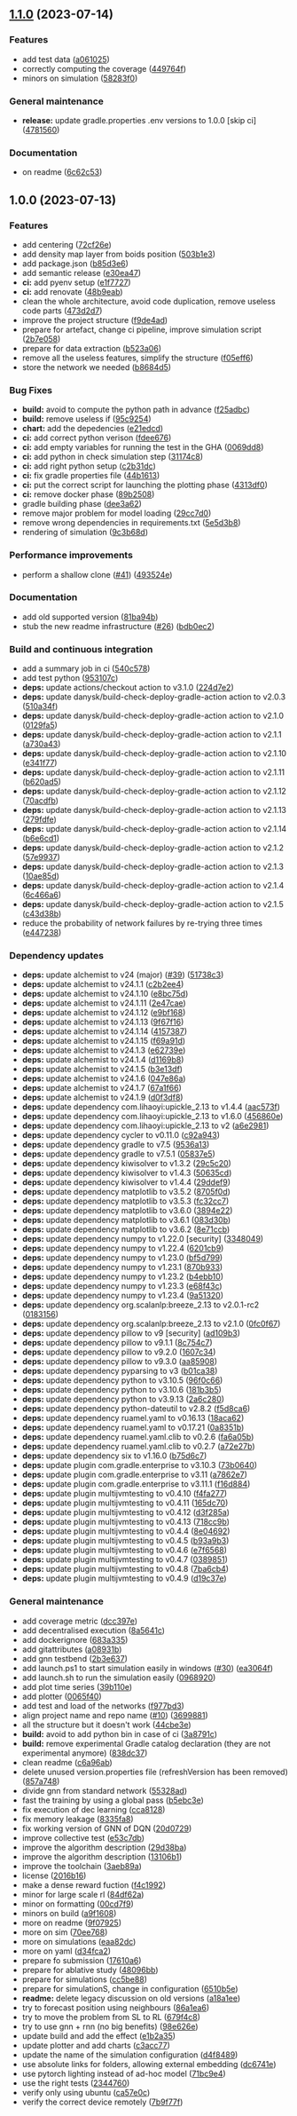 ## [1.1.0](https://github.com/AggregateComputing/experiment-2023-acsos-field-informed-rl/compare/1.0.0...1.1.0) (2023-07-14)


### Features

* add test data ([a061025](https://github.com/AggregateComputing/experiment-2023-acsos-field-informed-rl/commit/a0610251bf0f9efa3ab110236a1cb340515f05f3))
* correctly computing the coverage ([449764f](https://github.com/AggregateComputing/experiment-2023-acsos-field-informed-rl/commit/449764fa105709dd67244a1b84d3a2b118aadaba))
* minors on simulation ([58283f0](https://github.com/AggregateComputing/experiment-2023-acsos-field-informed-rl/commit/58283f04d3698c4cb4d95cf8e417ec4752be41f3))


### General maintenance

* **release:** update gradle.properties .env versions to 1.0.0 [skip ci] ([4781560](https://github.com/AggregateComputing/experiment-2023-acsos-field-informed-rl/commit/4781560074aa8b6bd5a6d4eac2a38376cf00bb86))


### Documentation

* on readme ([6c62c53](https://github.com/AggregateComputing/experiment-2023-acsos-field-informed-rl/commit/6c62c53367d3ee4a55fc6ac63b2496cd183b205f))

## 1.0.0 (2023-07-13)


### Features

* add centering ([72cf26e](https://github.com/AggregateComputing/experiment-2023-acsos-field-informed-rl/commit/72cf26edf9c24c33789925233d84f3dbe8d9175f))
* add density map layer from boids position ([503b1e3](https://github.com/AggregateComputing/experiment-2023-acsos-field-informed-rl/commit/503b1e36f9230384447fb54f422f222395da6ad4))
* add package.json ([b85d3e6](https://github.com/AggregateComputing/experiment-2023-acsos-field-informed-rl/commit/b85d3e6edcbb61bd4eba8948b30f589adcd75a07))
* add semantic release ([e30ea47](https://github.com/AggregateComputing/experiment-2023-acsos-field-informed-rl/commit/e30ea470c490903f6bc205bdd7e17d95e335a0ca))
* **ci:** add pyenv setup ([e1f7727](https://github.com/AggregateComputing/experiment-2023-acsos-field-informed-rl/commit/e1f772783ac3a1f8ed15dc3e7b803aebdb1c1ab8))
* **ci:** add renovate ([48b9eab](https://github.com/AggregateComputing/experiment-2023-acsos-field-informed-rl/commit/48b9eabc00cf14e0a52b5c22625e7a3bf89840ef))
* clean the whole architecture, avoid code duplication, remove useless code parts ([473d2d7](https://github.com/AggregateComputing/experiment-2023-acsos-field-informed-rl/commit/473d2d71b70dd803e16f83342373a53a70731a3e))
* improve the project structure ([f9de4ad](https://github.com/AggregateComputing/experiment-2023-acsos-field-informed-rl/commit/f9de4ade69092992493701986b3632e418f1f194))
* prepare for artefact, change ci pipeline, improve simulation script ([2b7e058](https://github.com/AggregateComputing/experiment-2023-acsos-field-informed-rl/commit/2b7e058c166cd4b4479439ef3f8f3f507bb5cc4e))
* prepare for data extraction ([b523a06](https://github.com/AggregateComputing/experiment-2023-acsos-field-informed-rl/commit/b523a063d6116da0d96d78e3234877a5af607c88))
* remove all the useless features, simplify the structure ([f05eff6](https://github.com/AggregateComputing/experiment-2023-acsos-field-informed-rl/commit/f05eff62193917adf9c741e63df66d24f896a0c5))
* store the network we needed ([b8684d5](https://github.com/AggregateComputing/experiment-2023-acsos-field-informed-rl/commit/b8684d505f573d59afdb41f5c82ff575a49508eb))


### Bug Fixes

* **build:** avoid to compute the python path in advance ([f25adbc](https://github.com/AggregateComputing/experiment-2023-acsos-field-informed-rl/commit/f25adbc2628f0b94962c56223b308be18ff27f7e))
* **build:** remove useless if ([95c9254](https://github.com/AggregateComputing/experiment-2023-acsos-field-informed-rl/commit/95c92542b09874b2c61a5e777d1717218d1d04a1))
* **chart:** add the depedencies ([e21edcd](https://github.com/AggregateComputing/experiment-2023-acsos-field-informed-rl/commit/e21edcdd8fce8236c2e1c94c32effe8359b6bdb7))
* **ci:** add correct python verison ([fdee676](https://github.com/AggregateComputing/experiment-2023-acsos-field-informed-rl/commit/fdee676ba8e287fe9efdc96bfd61a5b2103d4758))
* **ci:** add empty variables for running the test in the GHA ([0069dd8](https://github.com/AggregateComputing/experiment-2023-acsos-field-informed-rl/commit/0069dd8336ab7f1162fda425eab0790e889a47ad))
* **ci:** add python in check simulation step ([31174c8](https://github.com/AggregateComputing/experiment-2023-acsos-field-informed-rl/commit/31174c878ced991b7e003994b4519468d5e2b8ca))
* **ci:** add right python setup ([c2b31dc](https://github.com/AggregateComputing/experiment-2023-acsos-field-informed-rl/commit/c2b31dc631f14c46b6ac09485b524e66a01cdae9))
* **ci:** fix gradle properties file ([44b1613](https://github.com/AggregateComputing/experiment-2023-acsos-field-informed-rl/commit/44b161355f26bfa1c1725a1caaece4a6fd99b136))
* **ci:** put the correct script for launching the plotting phase ([4313df0](https://github.com/AggregateComputing/experiment-2023-acsos-field-informed-rl/commit/4313df049e06bc065c4b754ce99ac2025b7a18d0))
* **ci:** remove docker phase ([89b2508](https://github.com/AggregateComputing/experiment-2023-acsos-field-informed-rl/commit/89b250852f14b4c2b92aac5aa815119110e0955c))
* gradle building phase ([dee3a62](https://github.com/AggregateComputing/experiment-2023-acsos-field-informed-rl/commit/dee3a62f32cdfd0cfeedca95b3201d40ba0e6552))
* remove major problem for model loading ([29cc7d0](https://github.com/AggregateComputing/experiment-2023-acsos-field-informed-rl/commit/29cc7d014c3b03ca5a3b42ee21cf6a89035e084b))
* remove wrong dependencies in requirements.txt ([5e5d3b8](https://github.com/AggregateComputing/experiment-2023-acsos-field-informed-rl/commit/5e5d3b8c02f80fd33fea5b102d2ff37fd1089e43))
* rendering of simulation ([9c3b68d](https://github.com/AggregateComputing/experiment-2023-acsos-field-informed-rl/commit/9c3b68d8dcad779c6426037011fb26db1f9f4818))


### Performance improvements

* perform a shallow clone ([#41](https://github.com/AggregateComputing/experiment-2023-acsos-field-informed-rl/issues/41)) ([493524e](https://github.com/AggregateComputing/experiment-2023-acsos-field-informed-rl/commit/493524e47261bc42dd9b435ded9b7b662d63f2e9))


### Documentation

* add old supported version ([81ba94b](https://github.com/AggregateComputing/experiment-2023-acsos-field-informed-rl/commit/81ba94b11bf357b48081fa919da4e8cfbfa1676b))
* stub the new readme infrastructure ([#26](https://github.com/AggregateComputing/experiment-2023-acsos-field-informed-rl/issues/26)) ([bdb0ec2](https://github.com/AggregateComputing/experiment-2023-acsos-field-informed-rl/commit/bdb0ec22a6b324f81bcb905ead47f38229ac398c))


### Build and continuous integration

* add a summary job in ci ([540c578](https://github.com/AggregateComputing/experiment-2023-acsos-field-informed-rl/commit/540c5780d23f0df4b8de0f45402478349b5bdca5))
* add test python ([953107c](https://github.com/AggregateComputing/experiment-2023-acsos-field-informed-rl/commit/953107c04c8536ed0d84d117f851ab8f10d37d12))
* **deps:** update actions/checkout action to v3.1.0 ([224d7e2](https://github.com/AggregateComputing/experiment-2023-acsos-field-informed-rl/commit/224d7e2e1f186ac98cb8f3fbc9a81e314012770e))
* **deps:** update danysk/build-check-deploy-gradle-action action to v2.0.3 ([510a34f](https://github.com/AggregateComputing/experiment-2023-acsos-field-informed-rl/commit/510a34fb5f769873842ab04b712c2b740abb6e80))
* **deps:** update danysk/build-check-deploy-gradle-action action to v2.1.0 ([0129fa5](https://github.com/AggregateComputing/experiment-2023-acsos-field-informed-rl/commit/0129fa59cb2937a780e314051e285dcb1ed82594))
* **deps:** update danysk/build-check-deploy-gradle-action action to v2.1.1 ([a730a43](https://github.com/AggregateComputing/experiment-2023-acsos-field-informed-rl/commit/a730a433ffd825b367d59630a0fad57b0829d62f))
* **deps:** update danysk/build-check-deploy-gradle-action action to v2.1.10 ([e341f77](https://github.com/AggregateComputing/experiment-2023-acsos-field-informed-rl/commit/e341f77c55eb26dc47ce0e0f002119648a1f3470))
* **deps:** update danysk/build-check-deploy-gradle-action action to v2.1.11 ([b620ad5](https://github.com/AggregateComputing/experiment-2023-acsos-field-informed-rl/commit/b620ad5b73fc1af79741fd8460a02484a2fd6bc2))
* **deps:** update danysk/build-check-deploy-gradle-action action to v2.1.12 ([70acdfb](https://github.com/AggregateComputing/experiment-2023-acsos-field-informed-rl/commit/70acdfbd7218a15ae4beea15f59fde9b1e5444a0))
* **deps:** update danysk/build-check-deploy-gradle-action action to v2.1.13 ([279fdfe](https://github.com/AggregateComputing/experiment-2023-acsos-field-informed-rl/commit/279fdfe452fb2f6bf4ba594276481a53c2c05467))
* **deps:** update danysk/build-check-deploy-gradle-action action to v2.1.14 ([b6e6cd1](https://github.com/AggregateComputing/experiment-2023-acsos-field-informed-rl/commit/b6e6cd12a9abc994ae39b040ea648fbc99e8e3fa))
* **deps:** update danysk/build-check-deploy-gradle-action action to v2.1.2 ([57e9937](https://github.com/AggregateComputing/experiment-2023-acsos-field-informed-rl/commit/57e99376dd7611e268f9d189d067ae044a0b7f24))
* **deps:** update danysk/build-check-deploy-gradle-action action to v2.1.3 ([10ae85d](https://github.com/AggregateComputing/experiment-2023-acsos-field-informed-rl/commit/10ae85da9597d240aa3f1df8d13e98d7374a0310))
* **deps:** update danysk/build-check-deploy-gradle-action action to v2.1.4 ([6c466a6](https://github.com/AggregateComputing/experiment-2023-acsos-field-informed-rl/commit/6c466a6dc93e4cfa9d4a2be4f46c13da84077099))
* **deps:** update danysk/build-check-deploy-gradle-action action to v2.1.5 ([c43d38b](https://github.com/AggregateComputing/experiment-2023-acsos-field-informed-rl/commit/c43d38b71c1fa1e83d062075f49b46ee07c04da7))
* reduce the probability of network failures by re-trying three times ([e447238](https://github.com/AggregateComputing/experiment-2023-acsos-field-informed-rl/commit/e4472380f77fbfedb2e89d678e626ab8cf2fb3ca))


### Dependency updates

* **deps:** update alchemist to v24 (major) ([#39](https://github.com/AggregateComputing/experiment-2023-acsos-field-informed-rl/issues/39)) ([51738c3](https://github.com/AggregateComputing/experiment-2023-acsos-field-informed-rl/commit/51738c3697b8fced01a6409ea30916ca22b7d97a))
* **deps:** update alchemist to v24.1.1 ([c2b2ee4](https://github.com/AggregateComputing/experiment-2023-acsos-field-informed-rl/commit/c2b2ee4e05b61922d23816b2ceac2e00280b7281))
* **deps:** update alchemist to v24.1.10 ([e8bc75d](https://github.com/AggregateComputing/experiment-2023-acsos-field-informed-rl/commit/e8bc75d2b9d9d9a21e5594def48a258e71f954c5))
* **deps:** update alchemist to v24.1.11 ([2e47cae](https://github.com/AggregateComputing/experiment-2023-acsos-field-informed-rl/commit/2e47cae42a8203073bf7db3d86357196bc809c7c))
* **deps:** update alchemist to v24.1.12 ([e9bf168](https://github.com/AggregateComputing/experiment-2023-acsos-field-informed-rl/commit/e9bf168c231484ce90392d0b4ddb38b5e80927dc))
* **deps:** update alchemist to v24.1.13 ([9f67f16](https://github.com/AggregateComputing/experiment-2023-acsos-field-informed-rl/commit/9f67f1628151cf45d1017fa992982c70713b64f0))
* **deps:** update alchemist to v24.1.14 ([4157387](https://github.com/AggregateComputing/experiment-2023-acsos-field-informed-rl/commit/4157387d2c79105c8d138cb4a4db22765e810f09))
* **deps:** update alchemist to v24.1.15 ([f69a91d](https://github.com/AggregateComputing/experiment-2023-acsos-field-informed-rl/commit/f69a91dee9b34bf581cebe5f36257592c3221f75))
* **deps:** update alchemist to v24.1.3 ([e62739e](https://github.com/AggregateComputing/experiment-2023-acsos-field-informed-rl/commit/e62739eb9c28b8cd4883dae3c5f466016c98610c))
* **deps:** update alchemist to v24.1.4 ([d1169b8](https://github.com/AggregateComputing/experiment-2023-acsos-field-informed-rl/commit/d1169b89e2ef23102d124f5192c65c5997a707aa))
* **deps:** update alchemist to v24.1.5 ([b3e13df](https://github.com/AggregateComputing/experiment-2023-acsos-field-informed-rl/commit/b3e13dfaf740b59aedd121bf6e723d5d3e40912e))
* **deps:** update alchemist to v24.1.6 ([047e86a](https://github.com/AggregateComputing/experiment-2023-acsos-field-informed-rl/commit/047e86afde6d2342f65af773aa24588420f5e7e1))
* **deps:** update alchemist to v24.1.7 ([67a1f66](https://github.com/AggregateComputing/experiment-2023-acsos-field-informed-rl/commit/67a1f66cdd71785d4841ef8d0244a4a5aec337ef))
* **deps:** update alchemist to v24.1.9 ([d0f3df8](https://github.com/AggregateComputing/experiment-2023-acsos-field-informed-rl/commit/d0f3df874b703047fe3c04cf2adeac6967cf672d))
* **deps:** update dependency com.lihaoyi:upickle_2.13 to v1.4.4 ([aac573f](https://github.com/AggregateComputing/experiment-2023-acsos-field-informed-rl/commit/aac573f3d9592fe7066450d2eb235470078e3160))
* **deps:** update dependency com.lihaoyi:upickle_2.13 to v1.6.0 ([456860e](https://github.com/AggregateComputing/experiment-2023-acsos-field-informed-rl/commit/456860eabfc8276bab46f499e63d02acf8081723))
* **deps:** update dependency com.lihaoyi:upickle_2.13 to v2 ([a6e2981](https://github.com/AggregateComputing/experiment-2023-acsos-field-informed-rl/commit/a6e298157b78866394eed85bac7f785899152723))
* **deps:** update dependency cycler to v0.11.0 ([c92a943](https://github.com/AggregateComputing/experiment-2023-acsos-field-informed-rl/commit/c92a943e7135319fc4d253f90b41c99108f8bb8d))
* **deps:** update dependency gradle to v7.5 ([9536a13](https://github.com/AggregateComputing/experiment-2023-acsos-field-informed-rl/commit/9536a135a6560f30e51de946a9c5e95b7708539b))
* **deps:** update dependency gradle to v7.5.1 ([05837e5](https://github.com/AggregateComputing/experiment-2023-acsos-field-informed-rl/commit/05837e513b387b091c81641d657fcd47208a2f66))
* **deps:** update dependency kiwisolver to v1.3.2 ([29c5c20](https://github.com/AggregateComputing/experiment-2023-acsos-field-informed-rl/commit/29c5c209a419d0113dc472c591fe3018c5fe9d25))
* **deps:** update dependency kiwisolver to v1.4.3 ([50635cd](https://github.com/AggregateComputing/experiment-2023-acsos-field-informed-rl/commit/50635cd23d8b7d564bfb22c56ec51805a1b055cd))
* **deps:** update dependency kiwisolver to v1.4.4 ([29ddef9](https://github.com/AggregateComputing/experiment-2023-acsos-field-informed-rl/commit/29ddef9a1a3479d3a3c846e8879fd87065dc6b1c))
* **deps:** update dependency matplotlib to v3.5.2 ([8705f0d](https://github.com/AggregateComputing/experiment-2023-acsos-field-informed-rl/commit/8705f0d85b3ffae3210e29b80aa93cd338ff8e85))
* **deps:** update dependency matplotlib to v3.5.3 ([fc32cc7](https://github.com/AggregateComputing/experiment-2023-acsos-field-informed-rl/commit/fc32cc791fa1eb252ab014255a011a5740c4f158))
* **deps:** update dependency matplotlib to v3.6.0 ([3894e22](https://github.com/AggregateComputing/experiment-2023-acsos-field-informed-rl/commit/3894e22383097ea086e6444f9821fdb6e90ae206))
* **deps:** update dependency matplotlib to v3.6.1 ([083d30b](https://github.com/AggregateComputing/experiment-2023-acsos-field-informed-rl/commit/083d30be438c7b1f58d8a3a8b11bbfa7bf84113d))
* **deps:** update dependency matplotlib to v3.6.2 ([8e71ccb](https://github.com/AggregateComputing/experiment-2023-acsos-field-informed-rl/commit/8e71ccb0d1bce25bba89f854f87ab91c8e51ebd0))
* **deps:** update dependency numpy to v1.22.0 [security] ([3348049](https://github.com/AggregateComputing/experiment-2023-acsos-field-informed-rl/commit/33480493f8cc7fda0bd0f5770f6cdee174d09c67))
* **deps:** update dependency numpy to v1.22.4 ([6201cb9](https://github.com/AggregateComputing/experiment-2023-acsos-field-informed-rl/commit/6201cb95ede0e4c6ae24516700f7849a340e7568))
* **deps:** update dependency numpy to v1.23.0 ([bf5d799](https://github.com/AggregateComputing/experiment-2023-acsos-field-informed-rl/commit/bf5d799024d22039f8f54681b054a0c287c3c458))
* **deps:** update dependency numpy to v1.23.1 ([870b933](https://github.com/AggregateComputing/experiment-2023-acsos-field-informed-rl/commit/870b9332403c916ae9c9069acf08aa9506ed8d2e))
* **deps:** update dependency numpy to v1.23.2 ([b4ebb10](https://github.com/AggregateComputing/experiment-2023-acsos-field-informed-rl/commit/b4ebb101bd53b62b46f6315bbce6dcd82b16b739))
* **deps:** update dependency numpy to v1.23.3 ([e68f43c](https://github.com/AggregateComputing/experiment-2023-acsos-field-informed-rl/commit/e68f43c5693ffb3335542055566c81705c7bc144))
* **deps:** update dependency numpy to v1.23.4 ([9a51320](https://github.com/AggregateComputing/experiment-2023-acsos-field-informed-rl/commit/9a51320dcaf130731a0e825f284616837e09a919))
* **deps:** update dependency org.scalanlp:breeze_2.13 to v2.0.1-rc2 ([0183156](https://github.com/AggregateComputing/experiment-2023-acsos-field-informed-rl/commit/0183156da6e6297ab96a22bb5b0b98f95cda6feb))
* **deps:** update dependency org.scalanlp:breeze_2.13 to v2.1.0 ([0fc0f67](https://github.com/AggregateComputing/experiment-2023-acsos-field-informed-rl/commit/0fc0f67a922084a511ae23424dac2d687f172c4c))
* **deps:** update dependency pillow to v9 [security] ([ad109b3](https://github.com/AggregateComputing/experiment-2023-acsos-field-informed-rl/commit/ad109b3b98b4acad3fcab3e22d3335c57149a596))
* **deps:** update dependency pillow to v9.1.1 ([8c754c7](https://github.com/AggregateComputing/experiment-2023-acsos-field-informed-rl/commit/8c754c71575c513436ec8318f514e9ae0c33ac38))
* **deps:** update dependency pillow to v9.2.0 ([1607c34](https://github.com/AggregateComputing/experiment-2023-acsos-field-informed-rl/commit/1607c34be473e57d261640b0a467f20bc4751b4e))
* **deps:** update dependency pillow to v9.3.0 ([aa85908](https://github.com/AggregateComputing/experiment-2023-acsos-field-informed-rl/commit/aa859083a5f42a7f7778ba8fbb80f54afbff6e2b))
* **deps:** update dependency pyparsing to v3 ([b01ca38](https://github.com/AggregateComputing/experiment-2023-acsos-field-informed-rl/commit/b01ca383169df87d29324f6356ba5f961a9c36bb))
* **deps:** update dependency python to v3.10.5 ([96f0c66](https://github.com/AggregateComputing/experiment-2023-acsos-field-informed-rl/commit/96f0c666ce4e8a81a46eed26cf77c60905c53f33))
* **deps:** update dependency python to v3.10.6 ([181b3b5](https://github.com/AggregateComputing/experiment-2023-acsos-field-informed-rl/commit/181b3b5980249ec0362ebaf64cbb221da86663f2))
* **deps:** update dependency python to v3.9.13 ([2a6c280](https://github.com/AggregateComputing/experiment-2023-acsos-field-informed-rl/commit/2a6c2803415fa6968d926f84fd0f0ab78d9ffee1))
* **deps:** update dependency python-dateutil to v2.8.2 ([f5d8ca6](https://github.com/AggregateComputing/experiment-2023-acsos-field-informed-rl/commit/f5d8ca60df8b621b23edc783195474753158e188))
* **deps:** update dependency ruamel.yaml to v0.16.13 ([18aca62](https://github.com/AggregateComputing/experiment-2023-acsos-field-informed-rl/commit/18aca62f3b1e8be2a6dd020153f231161edd373c))
* **deps:** update dependency ruamel.yaml to v0.17.21 ([0a8351b](https://github.com/AggregateComputing/experiment-2023-acsos-field-informed-rl/commit/0a8351bde38a487a530ee08fad025ad13e5a0088))
* **deps:** update dependency ruamel.yaml.clib to v0.2.6 ([fa6a05b](https://github.com/AggregateComputing/experiment-2023-acsos-field-informed-rl/commit/fa6a05b4fa837119bb890223c22590adb15d22f0))
* **deps:** update dependency ruamel.yaml.clib to v0.2.7 ([a72e27b](https://github.com/AggregateComputing/experiment-2023-acsos-field-informed-rl/commit/a72e27bc14ced22dfc0d66c142bf84f168b6b0fa))
* **deps:** update dependency six to v1.16.0 ([b75d6c7](https://github.com/AggregateComputing/experiment-2023-acsos-field-informed-rl/commit/b75d6c7b537ae913764ab60ec9bc187144e53444))
* **deps:** update plugin com.gradle.enterprise to v3.10.3 ([73b0640](https://github.com/AggregateComputing/experiment-2023-acsos-field-informed-rl/commit/73b0640df766939953eef297cfb090460c6e34dc))
* **deps:** update plugin com.gradle.enterprise to v3.11 ([a7862e7](https://github.com/AggregateComputing/experiment-2023-acsos-field-informed-rl/commit/a7862e78e5cb9810d13270644b89952366eab35d))
* **deps:** update plugin com.gradle.enterprise to v3.11.1 ([f16d884](https://github.com/AggregateComputing/experiment-2023-acsos-field-informed-rl/commit/f16d884713b75695010f96b1d4710f22bd6caa26))
* **deps:** update plugin multijvmtesting to v0.4.10 ([f4fa277](https://github.com/AggregateComputing/experiment-2023-acsos-field-informed-rl/commit/f4fa277b283b228bfee961ca35a756a1090fe5cf))
* **deps:** update plugin multijvmtesting to v0.4.11 ([165dc70](https://github.com/AggregateComputing/experiment-2023-acsos-field-informed-rl/commit/165dc7080c3fd08e08204d52d78709b7a82cc7e6))
* **deps:** update plugin multijvmtesting to v0.4.12 ([d3f285a](https://github.com/AggregateComputing/experiment-2023-acsos-field-informed-rl/commit/d3f285a6a8132586ff4b22c7a0afb9ca29e0b5a7))
* **deps:** update plugin multijvmtesting to v0.4.13 ([718cc9b](https://github.com/AggregateComputing/experiment-2023-acsos-field-informed-rl/commit/718cc9bf7b5aaec84c4c441bb5c26947571f61ae))
* **deps:** update plugin multijvmtesting to v0.4.4 ([8e04692](https://github.com/AggregateComputing/experiment-2023-acsos-field-informed-rl/commit/8e04692a52a65cf9591e24cd0aa0d9d21bbac2e6))
* **deps:** update plugin multijvmtesting to v0.4.5 ([b93a9b3](https://github.com/AggregateComputing/experiment-2023-acsos-field-informed-rl/commit/b93a9b34cc149e54922bd1beeddfaff29e1056fb))
* **deps:** update plugin multijvmtesting to v0.4.6 ([e7f6568](https://github.com/AggregateComputing/experiment-2023-acsos-field-informed-rl/commit/e7f65686d4736d75fc60b5e4124fa03f06ac644d))
* **deps:** update plugin multijvmtesting to v0.4.7 ([0389851](https://github.com/AggregateComputing/experiment-2023-acsos-field-informed-rl/commit/038985184a5b23e536fb9fcf95c8b128099f1c2f))
* **deps:** update plugin multijvmtesting to v0.4.8 ([7ba6cb4](https://github.com/AggregateComputing/experiment-2023-acsos-field-informed-rl/commit/7ba6cb4576ec4957af3968018c795261a51327aa))
* **deps:** update plugin multijvmtesting to v0.4.9 ([d19c37e](https://github.com/AggregateComputing/experiment-2023-acsos-field-informed-rl/commit/d19c37e308c5dfe27d2c43379d0fbc3c6de7da2a))


### General maintenance

* add coverage metric ([dcc397e](https://github.com/AggregateComputing/experiment-2023-acsos-field-informed-rl/commit/dcc397e107077c3c9af63bb37accdfcff1ba8dc2))
* add decentralised execution ([8a5641c](https://github.com/AggregateComputing/experiment-2023-acsos-field-informed-rl/commit/8a5641cde278efbfad79861af518ba1e18a669e9))
* add dockerignore ([683a335](https://github.com/AggregateComputing/experiment-2023-acsos-field-informed-rl/commit/683a335ee70a867f759c0a81df8651c3855136d9))
* add gitattributes ([a08931b](https://github.com/AggregateComputing/experiment-2023-acsos-field-informed-rl/commit/a08931b0c68d3c0fc74114e194c20ee0c07ef161))
* add gnn testbend ([2b3e637](https://github.com/AggregateComputing/experiment-2023-acsos-field-informed-rl/commit/2b3e637fa8ecbc6a4136c70b854a21d047db729b))
* add launch.ps1 to start simulation easily in windows ([#30](https://github.com/AggregateComputing/experiment-2023-acsos-field-informed-rl/issues/30)) ([ea3064f](https://github.com/AggregateComputing/experiment-2023-acsos-field-informed-rl/commit/ea3064f8077fe67c5fafa14041f1bdb5cae92b75))
* add launch.sh to run the simulation easily ([0968920](https://github.com/AggregateComputing/experiment-2023-acsos-field-informed-rl/commit/0968920c09f99b746dfc0fbcb467710641eaf8b6))
* add plot time series ([39b110e](https://github.com/AggregateComputing/experiment-2023-acsos-field-informed-rl/commit/39b110e0898db60aae4e541b6d49e9e36e4bdf68))
* add plotter ([0065f40](https://github.com/AggregateComputing/experiment-2023-acsos-field-informed-rl/commit/0065f40ee8396d3d66486057a1c87c167713834f))
* add test and load of the networks ([f977bd3](https://github.com/AggregateComputing/experiment-2023-acsos-field-informed-rl/commit/f977bd3e44198d4450dc0776528003e5901d012f))
* align project name and repo name ([#10](https://github.com/AggregateComputing/experiment-2023-acsos-field-informed-rl/issues/10)) ([3699881](https://github.com/AggregateComputing/experiment-2023-acsos-field-informed-rl/commit/36998810eddacc227a7565be60c23f2b961544ce))
* all the structure but it doesn't work ([44cbe3e](https://github.com/AggregateComputing/experiment-2023-acsos-field-informed-rl/commit/44cbe3e0a90486e4430def41b17e51b85037c254))
* **build:** avoid to add python bin in case of ci ([3a8791c](https://github.com/AggregateComputing/experiment-2023-acsos-field-informed-rl/commit/3a8791ca01cc0f6de239f983b297ff2063047dcf))
* **build:** remove experimental Gradle catalog declaration (they are not experimental anymore) ([838dc37](https://github.com/AggregateComputing/experiment-2023-acsos-field-informed-rl/commit/838dc37308560fee587b672f692ecc9ef4fe022e))
* clean readme ([c6a96ab](https://github.com/AggregateComputing/experiment-2023-acsos-field-informed-rl/commit/c6a96abc70babd523594a799a2e9884f19bc6c5d))
* delete unused version.properties file (refreshVersion has been removed) ([857a748](https://github.com/AggregateComputing/experiment-2023-acsos-field-informed-rl/commit/857a74813771e239e300621bf9e9c717b6c3eab7))
* divide gnn from standard network ([55328ad](https://github.com/AggregateComputing/experiment-2023-acsos-field-informed-rl/commit/55328adf2d6e57b7b64b4f4a23bfd67a3803bd38))
* fast the training by using a global pass ([b5ebc3e](https://github.com/AggregateComputing/experiment-2023-acsos-field-informed-rl/commit/b5ebc3ef1003f725c3e0adbc9029ce1a946437d1))
* fix execution of dec learning ([cca8128](https://github.com/AggregateComputing/experiment-2023-acsos-field-informed-rl/commit/cca812836f61d05d9d460ef905b46fc92b1d71a2))
* fix memory leakage ([8335fa8](https://github.com/AggregateComputing/experiment-2023-acsos-field-informed-rl/commit/8335fa813c7a49f59a024ab41f9546b9261a177c))
* fix working version of GNN of DQN ([20d0729](https://github.com/AggregateComputing/experiment-2023-acsos-field-informed-rl/commit/20d07290d05dbec6725eb839539bfa835ba43de3))
* improve collective test ([e53c7db](https://github.com/AggregateComputing/experiment-2023-acsos-field-informed-rl/commit/e53c7dba9b16ad3820de6f13129dbebc54a43405))
* improve the algorithm description ([29d38ba](https://github.com/AggregateComputing/experiment-2023-acsos-field-informed-rl/commit/29d38ba3e45f987573fe8387901216f2d02629c8))
* improve the algorithm description ([13106b1](https://github.com/AggregateComputing/experiment-2023-acsos-field-informed-rl/commit/13106b1de48cb498bd8bf2c92e7053f639d26171))
* improve the toolchain ([3aeb89a](https://github.com/AggregateComputing/experiment-2023-acsos-field-informed-rl/commit/3aeb89af37a76a14ecaf778386e9cbc67c9bd5c3))
* license ([2016b16](https://github.com/AggregateComputing/experiment-2023-acsos-field-informed-rl/commit/2016b16a697d8a554d7c8688ee9ff43ef89a04d4))
* make a dense reward fuction ([f4c1992](https://github.com/AggregateComputing/experiment-2023-acsos-field-informed-rl/commit/f4c1992c5c26fc3a75eb85addfb77614384459d0))
* minor for large scale rl ([84df62a](https://github.com/AggregateComputing/experiment-2023-acsos-field-informed-rl/commit/84df62a110d6df8b41f92d3261d72e49d5c8d2c3))
* minor on formatting ([00cd7f9](https://github.com/AggregateComputing/experiment-2023-acsos-field-informed-rl/commit/00cd7f9b239463a635507c91624f63612169d2e3))
* minors on build ([a9f1608](https://github.com/AggregateComputing/experiment-2023-acsos-field-informed-rl/commit/a9f1608c0abf049de36514d5d447e0dbc9ab8d7c))
* more on readme ([9f07925](https://github.com/AggregateComputing/experiment-2023-acsos-field-informed-rl/commit/9f079253d3e9e700c83ea615d72ddb9ff3ba8616))
* more on sim ([70ee768](https://github.com/AggregateComputing/experiment-2023-acsos-field-informed-rl/commit/70ee7684240b9002e2f7a7a57e55d5783b001939))
* more on simulations ([eaa82dc](https://github.com/AggregateComputing/experiment-2023-acsos-field-informed-rl/commit/eaa82dc5913c7251fd27e724e99ae0ffda3c2599))
* more on yaml ([d34fca2](https://github.com/AggregateComputing/experiment-2023-acsos-field-informed-rl/commit/d34fca22dbb04a32c8372fbba6899f5d423a134e))
* prepare fo submission ([17610a6](https://github.com/AggregateComputing/experiment-2023-acsos-field-informed-rl/commit/17610a636be25ab40411f53dc5c566e40278f8a7))
* prepare for ablative study ([48096bb](https://github.com/AggregateComputing/experiment-2023-acsos-field-informed-rl/commit/48096bbc96a7c219347620e6a639c878b7ebdba4))
* prepare for simulations ([cc5be88](https://github.com/AggregateComputing/experiment-2023-acsos-field-informed-rl/commit/cc5be88952f737171e7628039a450bb161c0d1fc))
* prepare for simulationS, change in configuration ([6510b5e](https://github.com/AggregateComputing/experiment-2023-acsos-field-informed-rl/commit/6510b5e9b6604337e7d733f4d8acd97c58e31db8))
* **readme:** delete legacy discussion on old versions ([a18a1ee](https://github.com/AggregateComputing/experiment-2023-acsos-field-informed-rl/commit/a18a1eea4fb47594e21cfe423448fe09546e2668))
* try to forecast position using neighbours ([86a1ea6](https://github.com/AggregateComputing/experiment-2023-acsos-field-informed-rl/commit/86a1ea6f1cfe87459a85b8c0cc0de3afebc2c6ec))
* try to move the problem from SL to RL ([679f4c8](https://github.com/AggregateComputing/experiment-2023-acsos-field-informed-rl/commit/679f4c8981c4594b62bc9b86a0f6a3397e632fa1))
* try to use gnn + rnn (no big benefits) ([98e626e](https://github.com/AggregateComputing/experiment-2023-acsos-field-informed-rl/commit/98e626e237b69b94c9674b804e419df087ea27cc))
* update build and add the effect ([e1b2a35](https://github.com/AggregateComputing/experiment-2023-acsos-field-informed-rl/commit/e1b2a35890aa24a9c07332ff7c0b3a875169c89d))
* update plotter and add charts ([c3acc77](https://github.com/AggregateComputing/experiment-2023-acsos-field-informed-rl/commit/c3acc771c3f8d40c55a6eb78a57ab2ace7892ddc))
* update the name of the simulation configuration ([d4f8489](https://github.com/AggregateComputing/experiment-2023-acsos-field-informed-rl/commit/d4f8489471b7e3ec682876f1af93e6ae102c4cbe))
* use absolute links for folders, allowing external embedding ([dc6741e](https://github.com/AggregateComputing/experiment-2023-acsos-field-informed-rl/commit/dc6741ebadb9f62f8f4729db19f08a63be341f9d))
* use pytorch lighting instead of ad-hoc model ([71bc9e4](https://github.com/AggregateComputing/experiment-2023-acsos-field-informed-rl/commit/71bc9e48fd88e947824472c5399df9af4d69bb08))
* use the right tests ([2344760](https://github.com/AggregateComputing/experiment-2023-acsos-field-informed-rl/commit/2344760763dc58de26d39265ed41b569c8bb733e))
* verify only using ubuntu ([ca57e0c](https://github.com/AggregateComputing/experiment-2023-acsos-field-informed-rl/commit/ca57e0cf9b023f82eb7c78860af3558de6045eb3))
* verify the correct device remotely ([7b9f77f](https://github.com/AggregateComputing/experiment-2023-acsos-field-informed-rl/commit/7b9f77f9f6f174dbf4b20438519bfbb3b95ace49))
